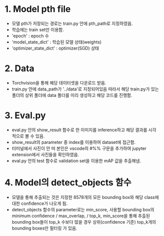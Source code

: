 # 1. Model pth file
- 모델 pth가 저장되는 경로는 train.py 안에 pth_path로 지정하였음.
- 학습에는 train set만 이용함.
- 'epoch' : epoch 수
- 'model_state_dict' : 학습된 모델 상태(weights)
- 'optimizer_state_dict' : optimizer(SGD) 상태

# 2. Data
- Torchvision을 통해 해당 데이터셋을 다운로드 받음.
- train.py 안에 data_path가 '../data'로 지정되어있음 따라서 해당 train.py가 있는 폴더의 상위 폴더에 data 폴더를 미리 생성하고 해당 코드를 진행함. 

# 3. Eval.py
- eval.py 안의 show_result 함수로 한 이미지를 inference하고 해당 결과를 시각적으로 볼 수 있음.
- show_result의 parameter 중 index를 이용하여 dataset에 접근함. 
- 터미널에서 사진이 안 떠 본인은 vscode의 #%% 구문을 추가하여 jupyter extension에서 사진들을 확인하였음.
- eval.py 안의 test 함수로 validation set을 이용한 mAP 값을 추출해냄.

# 4. Model의 detect_objects 함수
- 모델을 통해 추출되는 것은 지정한 8578개의 모든 bounding box와 해당 class에 대한 confidence가 나오게 됨.
- detect_objects 함수의 parameter로는 min_score, 사용할 bounding box의 minimum confidence / max_overlap, / top_k, min_score을 통해 추출된 bounding box들이 top_k 수보다 많을 경우 상위(confidence 기준) top_k개의 bounding boxes만 필터링 가 있음.
